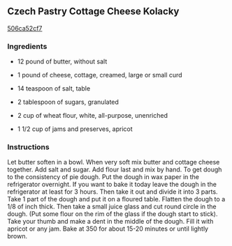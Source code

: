 ## Czech Pastry Cottage Cheese Kolacky

[506ca52cf7](http://www.food.com/recipe/czech-pastry-cottage-cheese-kolacky-161239)

### Ingredients

 - 12 pound of butter, without salt

 - 1 pound of cheese, cottage, creamed, large or small curd

 - 14 teaspoon of salt, table

 - 2 tablespoon of sugars, granulated

 - 2 cup of wheat flour, white, all-purpose, unenriched

 - 1 1/2 cup of jams and preserves, apricot

### Instructions

Let butter soften in a bowl. When very soft mix butter and cottage cheese together. Add salt and sugar. Add flour last and mix by hand. To get dough to the consistency of pie dough. Put the dough in wax paper in the refrigerator overnight. If you want to bake it today leave the dough in the refrigerator at least for 3 hours. Then take it out and divide it into 3 parts. Take 1 part of the dough and put it on a floured table. Flatten the dough to a 1/8 of inch thick. Then take a small juice glass and cut round circle in the dough. (Put some flour on the rim of the glass if the dough start to stick). Take your thumb and make a dent in the middle of the dough. Fill it with apricot or any jam. Bake at 350 for about 15-20 minutes or until lightly brown.